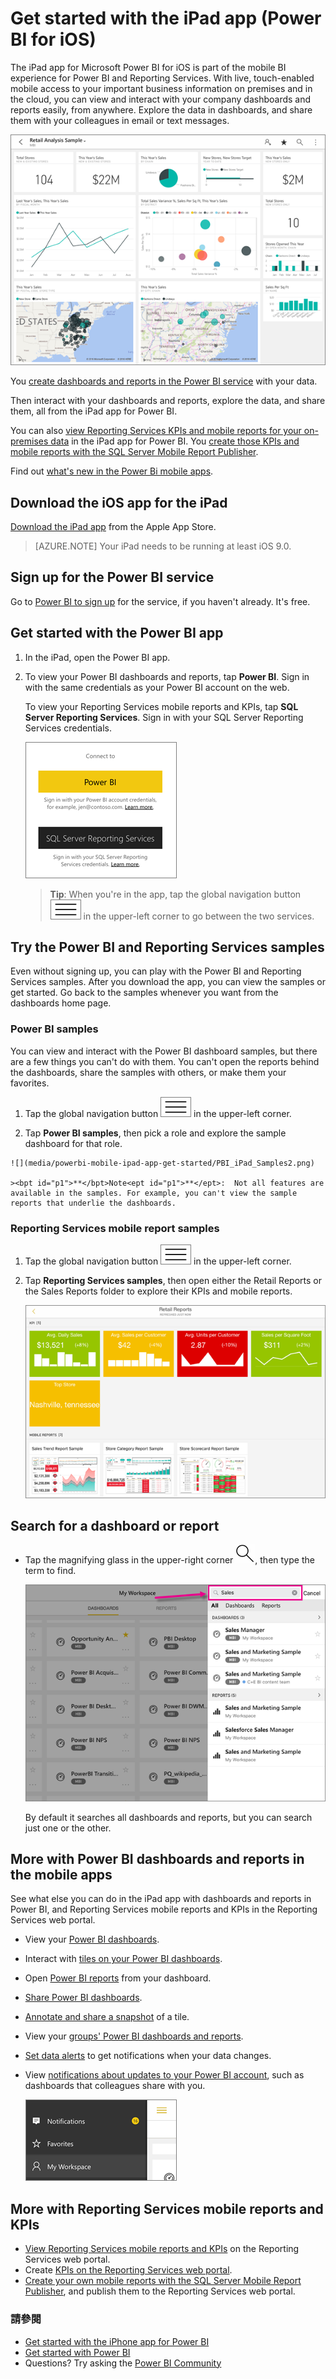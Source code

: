 <properties 
   pageTitle="Get started with the iPad app"
   description="The Microsoft Power BI for iOS app on the iPad is a key part of the mobile BI experience for Power BI and Reporting Services."
   services="powerbi" 
   documentationCenter="" 
   authors="maggiesMSFT" 
   manager="erikre" 
   backup=""
   editor=""
   tags=""
   qualityFocus="identified"
   qualityDate="08/08/2016"/>
 
<tags
   ms.service="powerbi"
   ms.devlang="NA"
   ms.topic="article"
   ms.tgt_pltfrm="NA"
   ms.workload="powerbi"
   ms.date="10/12/2016"
   ms.author="maggies"/>

# <a name="get-started-with-the-ipad-app-(power-bi-for-ios)"></a>Get started with the iPad app (Power BI for iOS)  

The iPad app for Microsoft Power BI for iOS is part of the mobile BI experience for Power BI and Reporting Services. With live, touch-enabled mobile access to your important business information on premises and in the cloud, you can view and interact with your company dashboards and reports easily, from anywhere. Explore the data in dashboards, and share them with your colleagues in email or text messages.  

![](media/powerbi-mobile-ipad-app-get-started/power-bi-ipad-sample-dashboard.png)

You <bpt id="p1">[</bpt>create dashboards and reports in the Power BI service<ept id="p1">](powerbi-service-get-started.md)</ept> with your data. 

Then interact with your dashboards and reports, explore the data, and share them, all from the iPad app for Power BI.

You can also <bpt id="p1">[</bpt>view Reporting Services KPIs and mobile reports for your on-premises data<ept id="p1">](powerbi-mobile-ipad-kpis-mobile-reports.md)</ept> in the iPad app for Power BI. You <bpt id="p1">[</bpt>create those KPIs and mobile reports with the SQL Server Mobile Report Publisher<ept id="p1">](https://msdn.microsoft.com/library/mt652547.aspx)</ept>.

Find out <bpt id="p1">[</bpt>what's new in the Power Bi mobile apps<ept id="p1">](powerbi-mobile-whats-new-in-the-mobile-apps.md)</ept>.

## <a name="download-the-ios-app-for-the-ipad"></a>Download the iOS app for the iPad  
<bpt id="p1">[</bpt>Download the iPad app<ept id="p1">](http://go.microsoft.com/fwlink/?LinkId=522062)</ept> from the Apple App Store.

> [AZURE.NOTE]  Your iPad needs to be running at least iOS 9.0. 

## <a name="sign-up-for-the-power-bi-service"></a>Sign up for the Power BI service

Go to <bpt id="p1">[</bpt>Power BI to sign up<ept id="p1">](http://go.microsoft.com/fwlink/?LinkID=513879)</ept> for the service, if you haven't already. It's free.

## <a name="get-started-with-the-power-bi-app"></a>Get started with the Power BI app 

1.  In the iPad, open the Power BI app.
  
2.  To view your Power BI dashboards and reports, tap <bpt id="p1">**</bpt>Power BI<ept id="p1">**</ept>. Sign in with the same credentials as your Power BI account on the web. 

    To view your Reporting Services mobile reports and KPIs, tap <bpt id="p1">**</bpt>SQL Server Reporting Services<ept id="p1">**</ept>. Sign in with your SQL Server Reporting Services credentials.

    ![](media/powerbi-mobile-ipad-app-get-started/power-bi-ipad-connect-to.png)

    ><bpt id="p1">**</bpt>Tip<ept id="p1">**</ept>: When you're in the app, tap the global navigation button <ph id="ph1">![](media/powerbi-mobile-ipad-app-get-started/power-bi-iphone-global-nav-button.png)</ph> in the upper-left corner to go between the two services. 

## <a name="try-the-power-bi-and-reporting-services-samples"></a>Try the Power BI and Reporting Services samples  
Even without signing up, you can play with the Power BI and Reporting Services samples. After you download the app, you can view the samples or get started. Go back to the samples whenever you want from the dashboards home page.

### <a name="power-bi-samples"></a>Power BI samples

You can view and interact with the Power BI dashboard samples, but there are a few things you can't do with them. You can't open the reports behind the dashboards, share the samples with others, or make them your favorites.

1.   Tap the global navigation button <ph id="ph1">![](media/powerbi-mobile-ipad-app-get-started/power-bi-iphone-global-nav-button.png)</ph> in the upper-left corner.
  
2.   Tap <bpt id="p1">**</bpt>Power BI samples<ept id="p1">**</ept>, then pick a role and explore the sample dashboard for that role.  

    ![](media/powerbi-mobile-ipad-app-get-started/PBI_iPad_Samples2.png)

    ><bpt id="p1">**</bpt>Note<ept id="p1">**</ept>:  Not all features are available in the samples. For example, you can't view the sample reports that underlie the dashboards. 

### <a name="reporting-services-mobile-report-samples"></a>Reporting Services mobile report samples

1.   Tap the global navigation button <ph id="ph1">![](media/powerbi-mobile-ipad-app-get-started/power-bi-iphone-global-nav-button.png)</ph> in the upper-left corner.

2.  Tap <bpt id="p1">**</bpt>Reporting Services samples<ept id="p1">**</ept>, then open either the Retail Reports or the Sales Reports folder to explore their KPIs and mobile reports.

    ![](media/powerbi-mobile-ipad-app-get-started/power-bi-reporting-services-samples.png)

## <a name="search-for-a-dashboard-or-report"></a>Search for a dashboard or report

* Tap the magnifying glass in the upper-right corner <ph id="ph1">![](media/powerbi-mobile-ipad-app-get-started/power-bi-ipad-search-icon.png)</ph>, then type the term to find.

    ![](media/powerbi-mobile-ipad-app-get-started/power-bi-ipad-search.png)

    By default it searches all dashboards and reports, but you can search just one or the other.


## <a name="more-with-power-bi-dashboards-and-reports-in-the-mobile-apps"></a>More with Power BI dashboards and reports in the mobile apps 
See what else you can do in the iPad app with dashboards and reports in Power BI, and Reporting Services mobile reports and KPIs in the Reporting Services web portal.

-   View your <bpt id="p1">[</bpt>Power BI dashboards<ept id="p1">](powerbi-mobile-dashboards-on-the-ipad-app.md)</ept>.
-   Interact with <bpt id="p1">[</bpt>tiles on your Power BI dashboards<ept id="p1">](powerbi-mobile-tiles-in-the-ipad-app.md)</ept>.
-   Open <bpt id="p1">[</bpt>Power BI reports<ept id="p1">](powerbi-mobile-reports-on-the-ipad-app.md)</ept> from your dashboard.
-   <bpt id="p1">[</bpt>Share Power BI dashboards<ept id="p1">](powerbi-mobile-share-dashboards-from-the-ipad-app.md)</ept>.
-   <bpt id="p1">[</bpt>Annotate and share a snapshot<ept id="p1">](powerbi-mobile-annotate-and-share-a-snapshot-from-the-ipad-app.md)</ept> of a tile.
-   View your <bpt id="p1">[</bpt>groups' Power BI dashboards and reports<ept id="p1">](powerbi-service-mobile-groups-in-the-ipad-app.md)</ept>.
-   <bpt id="p1">[</bpt>Set data alerts<ept id="p1">](powerbi-mobile-set-data-alerts-in-the-iphone-app.md)</ept> to get notifications when your data changes.
-   View <bpt id="p1">[</bpt>notifications about updates to your Power BI account<ept id="p1">](powerbi-mobile-notification-center.md)</ept>, such as dashboards that colleagues share with you.
   
    ![](media/powerbi-mobile-ipad-app-get-started/power-bi-ipad-notifications.png)

## <a name="more-with-reporting-services-mobile-reports-and-kpis"></a>More with Reporting Services mobile reports and KPIs

- <bpt id="p1">[</bpt>View Reporting Services mobile reports and KPIs<ept id="p1">](powerbi-mobile-ipad-kpis-mobile-reports.md)</ept> on the Reporting Services web portal.
- Create <bpt id="p1">[</bpt>KPIs on the Reporting Services web portal<ept id="p1">](https://msdn.microsoft.com/library/mt683632.aspx)</ept>.
- <bpt id="p1">[</bpt>Create your own mobile reports with the SQL Server Mobile Report Publisher<ept id="p1">](https://msdn.microsoft.com/library/mt652547.aspx)</ept>, and publish them to the Reporting Services web portal.

### <a name="see-also"></a>請參閱  
- <bpt id="p1">[</bpt>Get started with the iPhone app for Power BI<ept id="p1">](powerbi-mobile-ipad-app-get-started.md)</ept>  
- <bpt id="p1">[</bpt>Get started with Power BI<ept id="p1">](powerbi-service-get-started.md)</ept>  
- Questions? Try asking the <bpt id="p1">[</bpt>Power BI Community<ept id="p1">](http://community.powerbi.com/)</ept>

